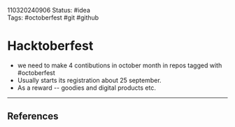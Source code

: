 110320240906
Status: #idea  
Tags: #octoberfest #git #github 

# Hacktoberfest
 -  we need to make 4 contibutions in october month in repos tagged with #octoberfest
 -  Usually starts its registration about 25 september.
 -  As a reward -- goodies and digital products etc.




___
## References
